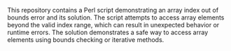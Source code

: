 This repository contains a Perl script demonstrating an array index out of bounds error and its solution. The script attempts to access array elements beyond the valid index range, which can result in unexpected behavior or runtime errors. The solution demonstrates a safe way to access array elements using bounds checking or iterative methods.